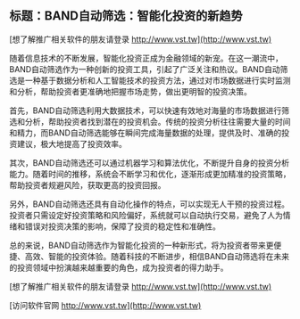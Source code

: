 ## **标题：BAND自动筛选：智能化投资的新趋势**

[想了解推广相关软件的朋友请登录 http://www.vst.tw](http://www.vst.tw)

随着信息技术的不断发展，智能化投资正成为金融领域的新宠。在这一潮流中，BAND自动筛选作为一种创新的投资工具，引起了广泛关注和热议。BAND自动筛选是一种基于数据分析和人工智能技术的投资方法，通过对市场数据进行实时监测和分析，帮助投资者更准确地把握市场走势，做出更明智的投资决策。

首先，BAND自动筛选利用大数据技术，可以快速有效地对海量的市场数据进行筛选和分析，帮助投资者找到潜在的投资机会。传统的投资分析往往需要大量的时间和精力，而BAND自动筛选能够在瞬间完成海量数据的处理，提供及时、准确的投资建议，极大地提高了投资效率。

其次，BAND自动筛选还可以通过机器学习和算法优化，不断提升自身的投资分析能力。随着时间的推移，系统会不断学习和优化，逐渐形成更加精准的投资策略，帮助投资者规避风险，获取更高的投资回报。

另外，BAND自动筛选还具有自动化操作的特点，可以实现无人干预的投资过程。投资者只需设定好投资策略和风险偏好，系统就可以自动执行交易，避免了人为情绪和错误对投资决策的影响，保障了投资的稳定性和准确性。

总的来说，BAND自动筛选作为智能化投资的一种新形式，将为投资者带来更便捷、高效、智能的投资体验。随着科技的不断进步，相信BAND自动筛选将在未来的投资领域中扮演越来越重要的角色，成为投资者的得力助手。

[想了解推广相关软件的朋友请登录 http://www.vst.tw](http://www.vst.tw)


[访问软件官网 http://www.vst.tw](http://www.vst.tw)
